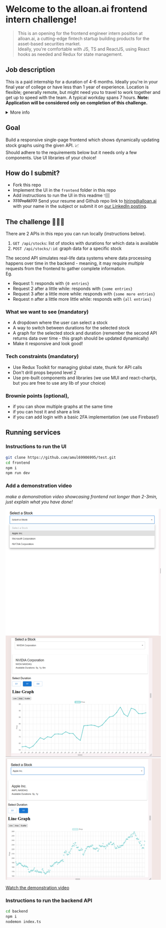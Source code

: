 # Welcome to the alloan.ai frontend intern challenge!

> This is an opening for the frontend engineer intern position at alloan.ai, a cutting-edge fintech startup building products for the asset-based securities market.  
> Ideally, you're comfortable with JS, TS and ReactJS, using React hooks as needed and Redux for state management.  

## Job description
This is a paid internship for a duration of 4-6 months. Ideally you're in your final year of college or have less than 1 year of experience. 
Location is flexible; generally remote, but might need you to travel to work together and get up to speed with the team. A typical workday spans 7 hours.
**Note: Application will be considered only on completion of this challenge.**
<details>
<summary>
More info
</summary>

### Who are we?
Alloan.ai is a cutting-edge fintech startup dedicated to building innovative solutions for the asset-backed securities market. Our diverse team of professionals from top institutions is disrupting the traditional financial landscape by leveraging advanced technology and data science.
Our mission is to make complex financial products more accessible, efficient, and transparent. 

### What are we looking for? 
A passionate and motivated Frontend Engineer Intern to join our growing engineering team.
As an intern, you will collaborate closely with experienced engineers to design and build intuitive, scalable, and responsive user interfaces using React. This is a unique opportunity to gain hands-on experience in a high-impact, fast-paced startup environment while contributing to cutting-edge fintech solutions. 

### Your key responsibilities will be to: 
- Collaborate with the founding team to shape and improve product features, contributing ideas and solutions to enhance the user experience. 
- Build and deploy new functionalities for our fintech products, ensuring performance, scalability, and responsiveness. 
- Write clean, maintainable, and well-documented code adhering to industry best practices and code quality standards. 
- Troubleshoot and resolve UI/UX issues, proactively suggesting enhancements to improve usability and design. 
- Participate in high-level and low-level system designs for features and workflows. 
- Commit to a minimum of 7 hours/day 
- Actively engage in code reviews, providing constructive feedback to maintain high code quality across the team. 

### Basic Qualifications 
- Strong proficiency in React.js, JavaScript, and TypeScript. 
- Expertise in state management with Redux Toolkit and Context API. 
- Expertise in React hooks such as useEffect, useCallback, and useMemo. 
- Experience with RestAPIs and building responsive designs. 
- Familiarity with react-router and navigation techniques. 
- Strong command of Git for version control and collaboration.

### Preferred Qualifications 
- Advanced experience with React hooks. 
- Familiarity with optimization techniques in React, including React.memo, code splitting, and performance monitoring. 
- Experience with Firebase Authentication and TOTP/Two-Factor Authentication. 
- Experience working with Chart.js or react-chartjs for data visualization. 
- Familiarity with utility libraries like lodash. 
- Familiarity with debounce, polling, cleanup and axios abort. 
- Basic understanding of backend technologies like Python, Flask, NoSQL, and SQL databases. 
- Hands-on experience building projects using Redux Toolkit, with an understanding of advanced concepts like thunk and slice. 
- Interest in fintech or financial markets. 

### Why join us?
- Impactful Work: Build dynamic fintech products that will deepen your understanding of the US lending market and its intricacies. Also get to learn from top lending investment firms. 
- Cutting-Edge Technology: Work on AI model integrations and gain hands-on experience with LLMs to enhance product intelligence and functionality. 
- Startup Culture: Experience an agile, dynamic environment where your contributions will directly influence our product’s direction. 
- Growth Potential: Opportunity to convert your internship into a full-time position based on performance and business needs. 
- Competitive Compensation: Get paid for your impactful contributions while working on innovative solutions in the fintech space.

</details>

## Goal
Build a responsive single-page frontend which shows dynamically updating stock graphs using the given API. 📈  
Should adhere to the requirements below but it needs only a few components. Use UI libraries of your choice!

## How do I submit?
- Fork this repo
- Implement the UI in the `frontend` folder in this repo
- Add instructions to run the UI in this readme 👇🏽
- ~~???Profit???~~ Send your resume and Github repo link to hiring@alloan.ai with your name in the subject or submit it on [our LinkedIn posting](https://www.linkedin.com/jobs/view/4137806064).

## The challenge 🧑🏽‍💻
There are 2 APIs in this repo you can run locally (instructions below).  
1. `GET /api/stocks`: list of stocks with durations for which data is available 
2. `POST /api/stocks/:id`: graph data for a specific stock

The second API simulates real-life data systems where data processing happens over time in the backend - meaning, it may require _multiple_ requests from the frontend to gather complete information.   
Eg.
- Request 1: responds with `{0 entries}`
- Request 2 after a little while: responds with `{some entries}`
- Request 3 after a little more while: responds with `{some more entries}`
- Request n after a little more little while: responds with `{all entries}`

### What we want to see (mandatory)
- A dropdown where the user can select a stock
- A way to switch between durations for the selected stock
- A graph for the selected stock and duration (remember the second API returns data over time - this graph should be updated dynamically)
- Make it responsive and look good!

### Tech constraints (mandatory)
- Use Redux Toolkit for managing global state, thunk for API calls
- Don't drill props beyond level 2
- Use pre-built components and libraries (we use MUI and react-chartjs, but you are free to use any lib of your choice)

### Brownie points (optional),
- if you can show multiple graphs at the same time
- if you can host it and share a link
- if you can add login with a basic 2FA implementation (we use Firebase!)

## Running services
### Instructions to run the UI
```bash
git clone https://github.com/amul69906995/test.git
cd frontend
npm i
npm run dev
```

### Add a demonstration video 
_make a demonstration video showcasing frontend not longer than 2-3min, just explain what you have done!_

![Alloan AI 3](./assets/alloanai3.png)
![Alloan AI 2](./assets/alloanai2.png)
![Alloan AI 1](./assets/alloanai1.png)

[Watch the demonstration video](./assets/video-demo1.1.mp4)

### Instructions to run the backend API
```bash
cd backend
npm i
nodemon index.ts
```
